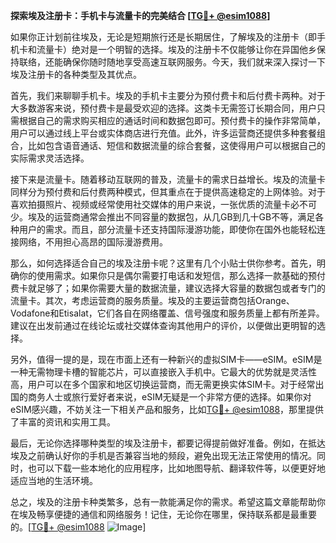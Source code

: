 **探索埃及注册卡：手机卡与流量卡的完美结合 [[TG💪+ @esim1088](https://t.me/s/esim1088)]**

如果你正计划前往埃及，无论是短期旅行还是长期居住，了解埃及的注册卡（即手机卡和流量卡）绝对是一个明智的选择。埃及的注册卡不仅能够让你在异国他乡保持联络，还能确保你随时随地享受高速互联网服务。今天，我们就来深入探讨一下埃及注册卡的各种类型及其优点。

首先，我们来聊聊手机卡。埃及的手机卡主要分为预付费卡和后付费卡两种。对于大多数游客来说，预付费卡是最受欢迎的选择。这类卡无需签订长期合同，用户只需根据自己的需求购买相应的通话时间和数据包即可。预付费卡的操作非常简单，用户可以通过线上平台或实体商店进行充值。此外，许多运营商还提供多种套餐组合，比如包含语音通话、短信和数据流量的综合套餐，这使得用户可以根据自己的实际需求灵活选择。

接下来是流量卡。随着移动互联网的普及，流量卡的需求日益增长。埃及的流量卡同样分为预付费和后付费两种模式，但其重点在于提供高速稳定的上网体验。对于喜欢拍摄照片、视频或经常使用社交媒体的用户来说，一张优质的流量卡必不可少。埃及的运营商通常会推出不同容量的数据包，从几GB到几十GB不等，满足各种用户的需求。而且，部分流量卡还支持国际漫游功能，即使你在国外也能轻松连接网络，不用担心高昂的国际漫游费用。

那么，如何选择适合自己的埃及注册卡呢？这里有几个小贴士供你参考。首先，明确你的使用需求。如果你只是偶尔需要打电话和发短信，那么选择一款基础的预付费卡就足够了；如果你需要大量的数据流量，建议选择大容量的数据包或者专门的流量卡。其次，考虑运营商的服务质量。埃及的主要运营商包括Orange、Vodafone和Etisalat，它们各自在网络覆盖、信号强度和服务质量上都有所差异。建议在出发前通过在线论坛或社交媒体查询其他用户的评价，以便做出更明智的选择。

另外，值得一提的是，现在市面上还有一种新兴的虚拟SIM卡——eSIM。eSIM是一种无需物理卡槽的智能芯片，可以直接嵌入手机中。它最大的优势就是灵活性高，用户可以在多个国家和地区切换运营商，而无需更换实体SIM卡。对于经常出国的商务人士或旅行爱好者来说，eSIM无疑是一个非常方便的选择。如果你对eSIM感兴趣，不妨关注一下相关产品和服务，比如[TG💪+ @esim1088](https://t.me/s/esim1088)，那里提供了丰富的资讯和实用工具。

最后，无论你选择哪种类型的埃及注册卡，都要记得提前做好准备。例如，在抵达埃及之前确认好你的手机是否兼容当地的频段，避免出现无法正常使用的情况。同时，也可以下载一些本地化的应用程序，比如地图导航、翻译软件等，以便更好地适应当地的生活环境。

总之，埃及的注册卡种类繁多，总有一款能满足你的需求。希望这篇文章能帮助你在埃及畅享便捷的通信和网络服务！记住，无论你在哪里，保持联系都是最重要的。[[TG💪+ @esim1088](https://t.me/s/esim1088) ![Image](https://i.postimg.cc/4NQfJmqS/Snipaste-2025-05-13-00-14-12.png)]